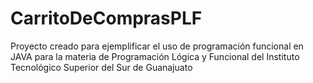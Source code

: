 # CarritoDeComprasPLF
Proyecto creado para ejemplificar el uso de programación funcional en JAVA para la materia de Programación Lógica y Funcional del Instituto Tecnológico Superior del Sur de Guanajuato 
